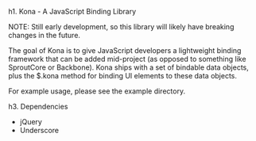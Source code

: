h1. Kona - A JavaScript Binding Library

NOTE: Still early development, so this library will likely have breaking changes in the future.

The goal of Kona is to give JavaScript developers a lightweight binding framework that can be added
mid-project (as opposed to something like SproutCore or Backbone). Kona ships with a set of bindable
data objects, plus the $.kona method for binding UI elements to these data objects.

For example usage, please see the example directory.

h3. Dependencies

* jQuery
* Underscore

